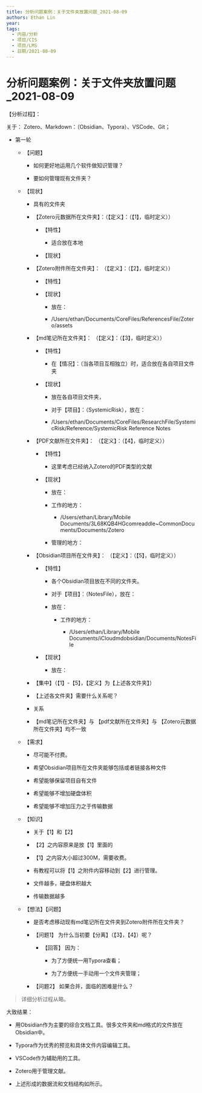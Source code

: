 ```yaml
---
title: 分析问题案例：关于文件夹放置问题_2021-08-09
authors: Ethan Lin
year:
tags:
  - 内容/分析 
  - 项目/CIS 
  - 项目/LMS 
  - 日期/2021-08-09 
---
```



# 分析问题案例：关于文件夹放置问题_2021-08-09





【分析过程】：

关于： Zotero、Markdown：（Obsidian、Typora）、VSCode、Git；

-   第一轮
    
    -   【问题】
        
        -   如何更好地运用几个软件做知识管理？
            
        -   要如何管理现有文件夹？
            
    -   【现状】
        
        -   具有的文件夹
            
        -   【Zotero元数据所在文件夹】：（【定义】：（【1】，临时定义））
            
            -   【特性】
                
                -   适合放在本地
                    
            -   【现状】
                
        -   【Zotero附件所在文件夹】： （【定义】：（【2】，临时定义））
            
            -   【特性】
                
            -   【现状】
                
                -   放在：
                    
                -   /Users/ethan/Documents/CoreFiles/ReferencesFile/Zotero/assets
                    
        -   【md笔记所在文件夹】： （【定义】：（【3】，临时定义））
            
            -   【特性】
                
                -   在【情况】：（当各项目互相独立）时，适合放在各自项目文件夹
                    
            -   【现状】
                
                -   放在各自项目文件夹，
                    
                -   对于【项目】：（SystemicRisk），放在：
                    
                -   /Users/ethan/Documents/CoreFiles/ResearchFile/SystemicRisk/Reference/SystemicRisk Reference Notes
                    
        -   【PDF文献所在文件夹】： （【定义】：（【4】，临时定义））
            
            -   【特性】
                
                -   这里考虑已经纳入Zotero的PDF类型的文献
                    
            -   【现状】
                
                -   放在：
                    
                -   工作的地方：
                    
                    -   /Users/ethan/Library/Mobile Documents/3L68KQB4HGcomreaddle~CommonDocuments/Documents/Zotero
                        
                -   管理的地方：
                    
        -   【Obsidian项目所在文件夹】： （【定义】：（【5】，临时定义））
            
            -   【特性】
                
                -   各个Obsidian项目放在不同的文件夹。
                    
                -   对于【项目】：（NotesFile），放在：
                    
                -   放在：
                    
                    -   工作的地方：
                        
                        -   /Users/ethan/Library/Mobile Documents/iCloudmdobsidian/Documents/NotesFile
                            
            -   【现状】
                
                -   放在：
                    
        -   【集中】（【1】-【5】，【定义】为【上述各文件夹】）
            
        -   【上述各文件夹】需要什么关系呢？
            
        -   关系
            
        -   【md笔记所在文件夹】与 【pdf文献所在文件夹】与 【Zotero元数据所在文件夹】均不一致
            
    -   【需求】
        
        -   尽可能不付费。
            
        -   希望Obsidian项目所在文件夹能够包括或者链接各种文件
            
        -   希望能够保留项目自有文件
            
        -   希望能够不增加硬盘体积
            
        -   希望能够不增加压力之于传输数据
            
    -   【知识】
        
        -   关于【1】和【2】
            
        -   【2】之内容原来是放【1】里面的
            
        -   【1】之内容大小超过300M，需要收费。
            
        -   有教程可以将【1】之附件内容移动到【2】进行管理。
            
        -   文件越多，硬盘体积越大
            
        -   传输数据越多
            
    -   【想法】【问题】
        
        -   是否考虑移动现有md笔记所在文件夹到Zotero附件所在文件夹？
            
        -   【问题1】 为什么当初要【分离】（【3】，【4】）呢？
            
            -   【回答】 因为：
                
                -   为了方便统一用Typora查看；
                    
                -   为了方便统一手动用一个文件夹管理；
                    
        -   【问题2】 如果合并，面临的困难是什么？
            

> 详细分析过程从略。

大致结果：

-   用Obsidian作为主要的综合文档工具。很多文件夹和md格式的文件放在Obsidian中。
    
-   Typora作为优秀的预览和具体文件内容编辑工具。
    
-   VSCode作为辅助用的工具。
    
-   Zotero用于管理文献。
    
-   上述形成的数据流和文档结构如所示。